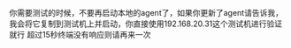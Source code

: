 你需要测试的时候，不要再启动本地的agent了，如果你更新了agent请告诉我，我会将它复制到测试机上并启动，你直接使用192.168.20.31这个测试机进行验证就行
超过15秒终端没有响应则请再来一次
